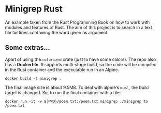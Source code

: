 # Minigrep Rust

An example taken from the Rust Programming Book on how to work with modules and features of Rust. The aim of this project is to search in a text file for lines containing the word given as argument.

## Some extras...
Apart of using the `colorized` crate (just to have some colors). The repo also has a **Dockerfile**. It supports multi-stage build, so the code will be compiled in the Rust container and the executable run in an Alpine.

    docker build -t minigrep .

The final image size is about 9.5MB. To deal with alpine's `musl`, the build target is changed. So, to run the final container with a file:

    docker run -it -v ${PWD}/poem.txt:/poem.txt minigrep ./minigrep to /poem.txt